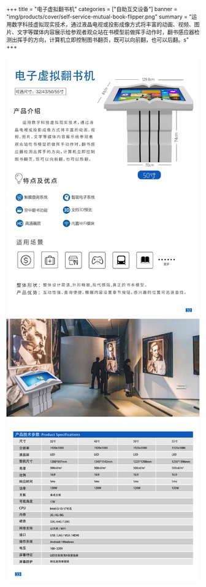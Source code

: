 +++
title = "电子虚拟翻书机"
categories = ["自助互交设备"]
banner = "img/products/cover/self-service-mutual-book-flipper.png"
summary = "运用数字科技虚拟现实技术，通过液晶电视或投影成像方式将丰富的动画、视频、图片、文字等媒体内容展示给参观者观众站在书模型前做挥手动作时，翻书感应器检测出挥手的方向，计算机立即控制图书翻页，既可以向前翻，也可以后翻。s"
+++

![alt](39.png)
![alt](40.png)
